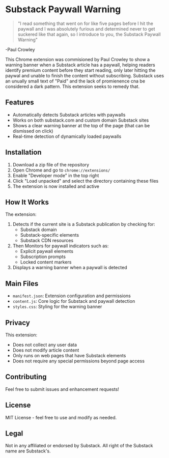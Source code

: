 # Substack Paywall Warning

> "I read something that went on for like five pages before I hit the paywall and I was absolutely furious and determined never to get suckered like that again, so I introduce to you, the Substack Paywall Warning" 

-Paul Crowley

This Chrome extension was commisioned by Paul Crowley to show a warning banner when a Substack article has a paywall, helping readers identify premium content before they start reading, only later hitting the paywal and unable to finish the content without subscribing. Substack uses an unually small text of "Paid" and the lack of promienence cna be considered a dark pattern. This extension seeks to remedy that.

## Features

- Automatically detects Substack articles with paywalls
- Works on both substack.com and custom domain Substack sites
- Shows a clear warning banner at the top of the page (that can be dismissed on click)
- Real-time detection of dynamically loaded paywalls

## Installation

1. Download a zip file of the repository
3. Open Chrome and go to `chrome://extensions/`
4. Enable "Developer mode" in the top right
5. Click "Load unpacked" and select the directory containing these files
6. The extension is now installed and active

## How It Works

The extension:
1. Detects if the current site is a Substack publication by checking for:
   - Substack domain
   - Substack-specific elements
   - Substack CDN resources
2. Then Monitors for paywall indicators such as:
   - Explicit paywall elements
   - Subscription prompts
   - Locked content markers
3. Displays a warning banner when a paywall is detected

## Main Files

- `manifest.json`: Extension configuration and permissions
- `content.js`: Core logic for Substack and paywall detection
- `styles.css`: Styling for the warning banner

## Privacy

This extension:
- Does not collect any user data
- Does not modify article content
- Only runs on web pages that have Substack elements
- Does not require any special permissions beyond page access

## Contributing

Feel free to submit issues and enhancement requests!

## License

MIT License - feel free to use and modify as needed.

## Legal

Not in any affiliated or endorsed by Substack. All right of the Substack name are Substack's.
